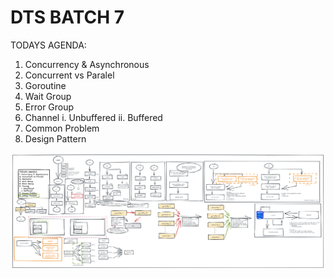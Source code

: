 # DTS BATCH 7

TODAYS AGENDA:
1. Concurrency & Asynchronous
2. Concurrent vs Paralel
3. Goroutine
4. Wait Group
5. Error Group
6. Channel
  i. Unbuffered
  ii. Buffered
7. Common Problem 
8. Design Pattern

![day5](./day5.png)